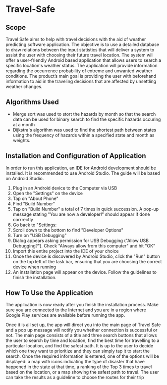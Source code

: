 # Travel-Safe

## Scope 
Travel Safe aims to help with travel decisions with the aid of weather predicting software application. The objective is to use a detailed database to draw relations between the input statistics that will deliver a system to assist the user with choosing their future travel location. The system will offer a user-friendly Android based application that allows users to search a specific location's weather status. The application will provide information regarding the occurrence probability of extreme and unwanted weather conditions. The product’s main goal is providing the user with beforehand information to aid in the traveling decisions that are affected by unsettling weather changes.

## Algorithms Used
<ul>
 <li> Merge sort was used to stort the hazards by month so that the search data can be used for binary search to find the specific hazards occuring at a month </li>
 <li> Dijkstra's algorithm was used to find the shortest path between states using the frequency of hazards within a specified state and month as weights. </li>
</ul>

## Installation and Configuration of Application
In order to run this application, an IDE for Android development should be installed. It is recommended to use Android Studio. The guide will be based on Android Studio.
<ol>
 <li>Plug in an Android device to the Computer via USB</li>
 <li>Open the "Settings" on the device</li>
 <li>Tap on "About Phone"</li>
 <li>Find "Build Number"</li>
 <li>Tap on "Build Number" a total of 7 times in quick succession. A pop-up message stating "You are now a developer!" should appear if done corrrectly</li>
 <li>Go back to "Settings:</li>
 <li>Scroll down to the bottom to find "Developer Options"</li>
 <li>Turn on "USB Debugging"</li>
 <li>Dialog appears asking permission for USB Debugging ("Allow USB Debugging?"). Check "Always allow from this computer" and hit "OK"</li>
 <li>Import this entire project into the IDE of your choice</li>
 <li>Once the device is discovered by Android Studio, click the "Run" button on the top left of the task bar, ensuring that you are choosing the correct device when running</li>
 <li>An installation page will appear on the device. Follow the guidelines to finish the installation.</li>
</ol>

## How To Use the Application
The application is now ready after you finish the installation process. Make sure you are connected to the
Internet and you are in a region where Google Play services are available before running the app.

Once it is all set up, the app will direct you into the main page of Travel Safe and a pop up message will
notify you whether connection is successful or not. The main page consists of a title and three search
buttons that allows the user to search by time and location, find the best time for travelling to a particular
location, and find the safest path. It is up to the user to decide which one they want to prioritize and they
can simply tap it to start the search. Once the required information is entered, one of the options will be displayed: a map with icons indicating the type of disaster that have happened in the state at that time, a ranking of the Top 3 times to travel based on the location, or a map showing the safest path to travel. The user can take the results as a guideline to choose the routes for their trip
